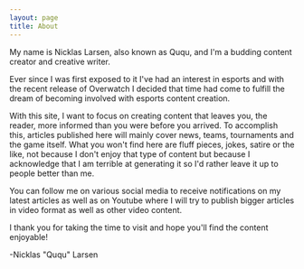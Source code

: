 ```yaml
---
layout: page
title: About
---
```


My name is Nicklas Larsen, also known as Ququ, and I'm a budding content creator and creative writer.

Ever since I was first exposed to it I've had an interest in esports and with the recent release of Overwatch I decided that time had come to fulfill the dream of becoming involved with esports content creation.

With this site, I want to focus on creating content that leaves you, the reader, more informed than you were before you arrived. To accomplish this, articles published here will mainly cover news, teams, tournaments and the game itself.
What you won't find here are fluff pieces, jokes, satire or the like, not because I don't enjoy that type of content but because I acknowledge that I am terrible at generating it so I'd rather leave it up to people better than me.

You can follow me on various social media to receive notifications on my latest articles as well as on Youtube where I will try to publish bigger articles in video format as well as other video content.

I thank you for taking the time to visit and hope you'll find the content enjoyable!

\-Nicklas "Ququ" Larsen
